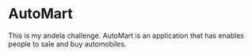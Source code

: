 # AutoMart
This is my andela challenge.
AutoMart is an application that has enables people to sale and buy automobiles.
